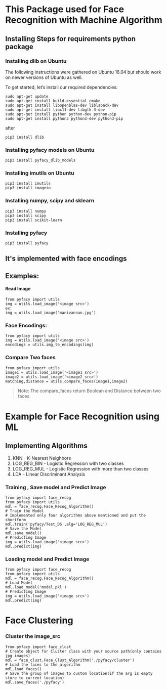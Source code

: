 # This Package used for Face Recognition with Machine Algorithm

## Installing Steps for requirements python package
### Installing dlib on Ubuntu
The following instructions were gathered on Ubuntu 16.04 but should work on newer versions of Ubuntu as well.

To get started, let’s install our required dependencies:

```
sudo apt-get update
sudo apt-get install build-essential cmake
sudo apt-get install libopenblas-dev liblapack-dev
sudo apt-get install libx11-dev libgtk-3-dev
sudo apt-get install python python-dev python-pip
sudo apt-get install python3 python3-dev python3-pip
```
after
```
pip3 install dlib
```
### Installing pyfacy models on Ubuntu

```
pip3 install pyfacy_dlib_models
```
### Installing imutils on Ubuntu
```
pip3 install imutils
pip3 install imageio
```
### Installing numpy, scipy and sklearn
```
pip3 install numpy
pip3 install scipy
pip3 install scikit-learn
```
### Installing pyfacy
```
pip3 install pyfacy
```

## It's implemented with face encodings

## Examples:

#### Read Image
```
from pyfacy import utils
img = utils.load_image('<image src>')
ex:
img = utils.load_image('manivannan.jpg')
```

### Face Encodings:
```
from pyfacy import utils
img = utils.load_image('<image src>')
encodings = utils.img_to_encodings(img)
```

### Compare Two faces
```
from pyfacy import utils
image1 = utils.load_image('<image1 src>')
image2 = utils.load_image('<image2 src>')
matching,distance = utils.compare_faces(image1,image2)
```
> Note: The compare_faces return Boolean and Distance between two faces

# Example for Face Recognition using ML

## Implementing Algorithms

1. KNN - K-Nearest Neighbors
2. LOG_REG_BIN - Logistic Regression with two classes
3. LOG_REG_MUL - Logistic Regression with more than two classes
4. LDA - Linear Discriminant Analysis

### Training , Save model and Predict Image
```
from pyfacy import face_recog
from pyfacy import utils
mdl = face_recog.Face_Recog_Algorithm()
# Train the Model
# Implemented only four algorithms above mentioned and put the shortform
mdl.train('pyfacy/Test_DS',alg='LOG_REG_MUL')
# Save the Model
mdl.save_model()
# Predicting Image
img = utils.load_image('<image src>')
mdl.predict(img)
```

### Loading model and Predict Image
```
from pyfacy import face_recog
from pyfacy import utils
mdl = face_recog.Face_Recog_Algorithm()
# Load Model
mdl.load_model('model.pkl')
# Predicting Image
img = utils.load_image('<image src>')
mdl.predict(img)
```

# Face Clustering
### Cluster the image_src
```
from pyfacy import face_clust
# Create object for Cluster class with your source path(only contains jpg images)
mdl = face_clust.Face_Clust_Algorithm('./pyfacy/cluster')
# Load the faces to the algorithm
mdl.load_faces()
# Save the group of images to custom location(if the arg is empty store to current location)
mdl.save_faces('./pyfacy')
